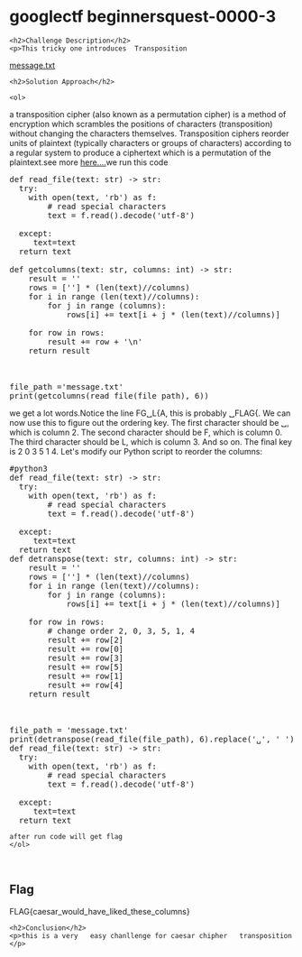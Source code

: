 <title>googlectf beginnersquest-0000-3</title>
<!DOCTYPE html>
<html>

<body>
    <h1>googlectf beginnersquest-0000-3</h1>

    <h2>Challenge Description</h2>
    <p>This tricky one introduces  Transposition

   <a href="https://cybersecctf.github.io/blog/2024/googlectf/beginners-quest/0000/3/message.txt">message.txt</a>                                       
</p>
 
    <h2>Solution Approach</h2>
    
    <ol>
a transposition cipher (also known as a permutation cipher) is a method of encryption which scrambles the positions of characters (transposition) without changing the characters themselves. Transposition ciphers reorder units of plaintext (typically characters or groups of characters) according to a regular system to produce a ciphertext which is a permutation of the plaintext.see more  <a href="https://en.wikipedia.org/wiki/Transposition_cipher">here....</a>we run this code
<pre>
def read_file(text: str) -> str:
  try:     
    with open(text, 'rb') as f:
        # read special characters
        text = f.read().decode('utf-8')
            
  except:      
     text=text
  return text

def getcolumns(text: str, columns: int) -> str:
    result = ''
    rows = [''] * (len(text)//columns)
    for i in range (len(text)//columns):
        for j in range (columns):
            rows[i] += text[i + j * (len(text)//columns)]

    for row in rows:
        result += row + '\n'
    return result



file_path ='message.txt'
print(getcolumns(read_file(file_path), 6))
</pre>
 we get a lot words.Notice the line FG␣L{A, this is probably ␣FLAG{. We can now use this to figure out the ordering key. The first character should be ␣, which is column 2. The second character should be F, which is column 0. The third character should be L, which is column 3. And so on.
The final key is 2 0 3 5 1 4.
Let's modify our Python script to reorder the columns:
<pre>
#python3
def read_file(text: str) -> str:
  try:     
    with open(text, 'rb') as f:
        # read special characters
        text = f.read().decode('utf-8')
            
  except:      
     text=text
  return text
def detranspose(text: str, columns: int) -> str:
    result = ''
    rows = [''] * (len(text)//columns)
    for i in range (len(text)//columns):
        for j in range (columns):
            rows[i] += text[i + j * (len(text)//columns)]

    for row in rows:
        # change order 2, 0, 3, 5, 1, 4
        result += row[2]
        result += row[0]
        result += row[3]
        result += row[5]
        result += row[1]
        result += row[4]
    return result



file_path = 'message.txt'
print(detranspose(read_file(file_path), 6).replace('␣', ' '))
def read_file(text: str) -> str:
  try:     
    with open(text, 'rb') as f:
        # read special characters
        text = f.read().decode('utf-8')
            
  except:      
     text=text
  return text
</pre>       
    after run code will get flag
    </ol>
<br>
    <h2>Flag</h2>
    <p class="flag">FLAG{caesar_would_have_liked_these_columns}
</p>

    <h2>Conclusion</h2>
    <p>this is a very   easy chanllenge for caesar chipher   transposition  </p>
</body>
</html>


 
